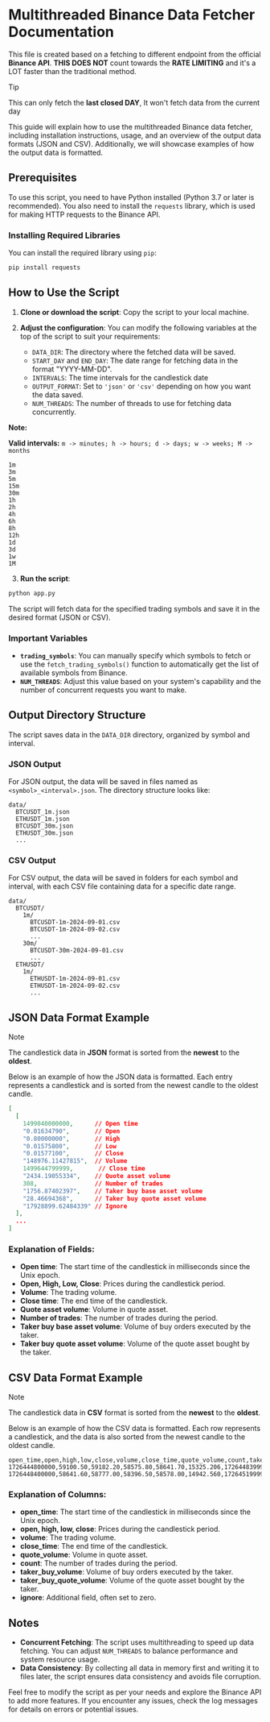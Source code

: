 # Multithreaded Binance Data Fetcher Documentation

This file is created based on a fetching to different endpoint from the official **Binance API**. **THIS DOES NOT** count towards the **RATE LIMITING** and it's a LOT faster than the traditional method. 
>[!TIP]
>This can only fetch the **last closed DAY**, It won't fetch data from the current day

This guide will explain how to use the multithreaded Binance data fetcher, including installation instructions, usage, and an overview of the output data formats (JSON and CSV). Additionally, we will showcase examples of how the output data is formatted.

## Prerequisites

To use this script, you need to have Python installed (Python 3.7 or later is recommended). You also need to install the `requests` library, which is used for making HTTP requests to the Binance API.

### Installing Required Libraries

You can install the required library using `pip`:

```sh
pip install requests
```

## How to Use the Script

1. **Clone or download the script**: Copy the script to your local machine.

2. **Adjust the configuration**: You can modify the following variables at the top of the script to suit your requirements:

   - `DATA_DIR`: The directory where the fetched data will be saved.
   - `START_DAY` and `END_DAY`: The date range for fetching data in the format "YYYY-MM-DD".
   - `INTERVALS`: The time intervals for the candlestick date
   - `OUTPUT_FORMAT`: Set to `'json'` or `'csv'` depending on how you want the data saved.
   - `NUM_THREADS`: The number of threads to use for fetching data concurrently.

**Note:**

**Valid intervals:**
`m -> minutes; h -> hours; d -> days; w -> weeks; M -> months`
```
1m
3m
5m
15m
30m
1h
2h
4h
6h
8h
12h
1d
3d
1w
1M
```


3. **Run the script**:

```sh
python app.py
```

The script will fetch data for the specified trading symbols and save it in the desired format (JSON or CSV).

### Important Variables

- **`trading_symbols`**: You can manually specify which symbols to fetch or use the `fetch_trading_symbols()` function to automatically get the list of available symbols from Binance.
- **`NUM_THREADS`**: Adjust this value based on your system's capability and the number of concurrent requests you want to make.

## Output Directory Structure

The script saves data in the `DATA_DIR` directory, organized by symbol and interval.

### JSON Output

For JSON output, the data will be saved in files named as `<symbol>_<interval>.json`. The directory structure looks like:

```
data/
  BTCUSDT_1m.json
  ETHUSDT_1m.json
  BTCUSDT_30m.json
  ETHUSDT_30m.json
  ...
```

### CSV Output

For CSV output, the data will be saved in folders for each symbol and interval, with each CSV file containing data for a specific date range.

```
data/
  BTCUSDT/
    1m/
      BTCUSDT-1m-2024-09-01.csv
      BTCUSDT-1m-2024-09-02.csv
      ...
    30m/
      BTCUSDT-30m-2024-09-01.csv
      ...
  ETHUSDT/
    1m/
      ETHUSDT-1m-2024-09-01.csv
      ETHUSDT-1m-2024-09-02.csv
      ...
```

## JSON Data Format Example

>[!NOTE]
>The candlestick data in **JSON** format is sorted from the **newest** to the **oldest**.

Below is an example of how the JSON data is formatted. Each entry represents a candlestick and is sorted from the newest candle to the oldest candle.

```json
[
  [
    1499040000000,      // Open time
    "0.01634790",       // Open
    "0.80000000",       // High
    "0.01575800",       // Low
    "0.01577100",       // Close
    "148976.11427815",  // Volume
    1499644799999,       // Close time
    "2434.19055334",    // Quote asset volume
    308,                // Number of trades
    "1756.87402397",    // Taker buy base asset volume
    "28.46694368",      // Taker buy quote asset volume
    "17928899.62484339" // Ignore
  ],
  ...
]
```

### Explanation of Fields:

- **Open time**: The start time of the candlestick in milliseconds since the Unix epoch.
- **Open, High, Low, Close**: Prices during the candlestick period.
- **Volume**: The trading volume.
- **Close time**: The end time of the candlestick.
- **Quote asset volume**: Volume in quote asset.
- **Number of trades**: The number of trades during the period.
- **Taker buy base asset volume**: Volume of buy orders executed by the taker.
- **Taker buy quote asset volume**: Volume of the quote asset bought by the taker.

## CSV Data Format Example

>[!NOTE]
>The candlestick data in **CSV** format is sorted from the **newest** to the **oldest**.

Below is an example of how the CSV data is formatted. Each row represents a candlestick, and the data is also sorted from the newest candle to the oldest candle.

```
open_time,open,high,low,close,volume,close_time,quote_volume,count,taker_buy_volume,taker_buy_quote_volume,ignore
1726444800000,59100.50,59182.20,58575.80,58641.70,15325.206,1726448399999,901113091.93640,193903,7713.277,453602861.02090,0
1726448400000,58641.60,58777.00,58396.50,58578.00,14942.560,1726451999999,875141904.08100,194610,7318.353,428703773.73460,0
```

### Explanation of Columns:

- **open\_time**: The start time of the candlestick in milliseconds since the Unix epoch.
- **open, high, low, close**: Prices during the candlestick period.
- **volume**: The trading volume.
- **close\_time**: The end time of the candlestick.
- **quote\_volume**: Volume in quote asset.
- **count**: The number of trades during the period.
- **taker\_buy\_volume**: Volume of buy orders executed by the taker.
- **taker\_buy\_quote\_volume**: Volume of the quote asset bought by the taker.
- **ignore**: Additional field, often set to zero.

## Notes

- **Concurrent Fetching**: The script uses multithreading to speed up data fetching. You can adjust `NUM_THREADS` to balance performance and system resource usage.
- **Data Consistency**: By collecting all data in memory first and writing it to files later, the script ensures data consistency and avoids file corruption.

Feel free to modify the script as per your needs and explore the Binance API to add more features. If you encounter any issues, check the log messages for details on errors or potential issues.

